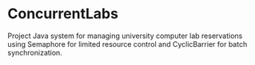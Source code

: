 # ConcurrentLabs
Project Java system for managing university computer lab reservations using Semaphore for limited resource control and CyclicBarrier for batch synchronization.
